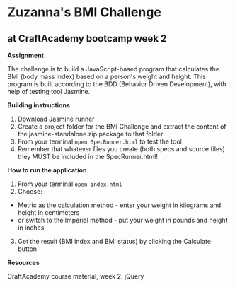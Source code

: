 # Zuzanna's BMI Challenge
## at CraftAcademy bootcamp week 2

**Assignment**

The challenge is to build a JavaScript-based program that calculates the BMI (body mass index) based on a person's weight and height.
This program is built according to the BDD (Behavior Driven Development), with help of testing tool Jasmine.

**Building instructions**

1. Download Jasmine runner
2. Create a project folder for the BMI Challenge and extract the content of the jasmine-standalone.zip package to that folder
3. From your terminal ```open SpecRunner.html``` to test the tool
4. Remember that whatever files you create (both specs and source files) they MUST be included in the SpecRunner.html!

**How to run the application**

1. From your terminal ```open index.html```
2. Choose:
* Metric as the calculation method - enter your weight in kilograms and height in centimeters
* or switch to the Imperial method - put your weight in pounds and height in inches
3. Get the result (BMI index and BMI status) by clicking the Calculate button

**Resources**

CraftAcademy course material, week 2.
jQuery
